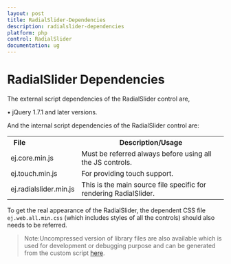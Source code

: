 ```yaml
---
layout: post
title: RadialSlider-Dependencies
description: radialslider-dependencies
platform: php
control: RadialSlider
documentation: ug
---
```


# RadialSlider Dependencies

The external script dependencies of the RadialSlider control are,

•	jQuery 1.7.1 and later versions.

And the internal script dependencies of the RadialSlider control are:

<table>
<tr>
<th>
File                          </th><th>
Description/Usage</th></tr>
<tr>
<td>
ej.core.min.js</td><td>
Must be referred always before using all the JS controls.</td></tr>
<tr>
<td>
ej.touch.min.js</td><td>
For providing touch support.</td></tr>
<tr>
<td>
ej.radialslider.min.js</td><td>
This is the main source file specific for rendering RadialSlider.</td></tr>
</table> 

To get the real appearance of the RadialSlider, the dependent CSS file `ej.web.all.min.css` (which includes styles of all the controls) should also needs to be referred.

>Note:Uncompressed version of library files are also available which is used for development or debugging purpose and can be generated from the custom script [here](http://csg.syncfusion.com/).
